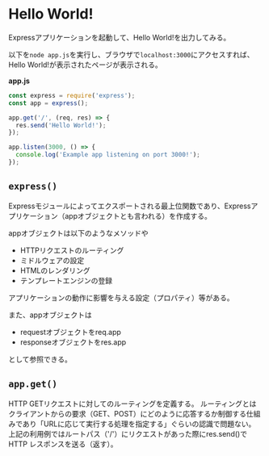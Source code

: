 # Hello World!
Expressアプリケーションを起動して、Hello World!を出力してみる。

以下を`node app.js`を実行し、ブラウザで`localhost:3000`にアクセスすれば、Hello World!が表示されたページが表示される。

**app.js**

```javascript
const express = require('express');
const app = express();

app.get('/', (req, res) => {
  res.send('Hello World!');
});

app.listen(3000, () => {
  console.log('Example app listening on port 3000!');
});
```

## `express()`
Expressモジュールによってエクスポートされる最上位関数であり、Expressアプリケーション（appオブジェクトとも言われる）を作成する。

appオブジェクトは以下のようなメソッドや

- HTTPリクエストのルーティング
- ミドルウェアの設定
- HTMLのレンダリング
- テンプレートエンジンの登録

アプリケーションの動作に影響を与える設定（プロパティ）等がある。

また、appオブジェクトは

- requestオブジェクトをreq.app
- responseオブジェクトをres.app

として参照できる。

## `app.get()`
HTTP GETリクエストに対してのルーティングを定義する。
ルーティングとはクライアントからの要求（GET、POST）にどのように応答するか制御する仕組みであり「URLに応じて実行する処理を指定する」ぐらいの認識で問題ない。
上記の利用例ではルートパス（'/'）にリクエストがあった際にres.send()でHTTP レスポンスを送る（返す）。
